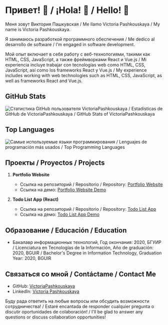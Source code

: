 # Привет! 👋 / ¡Hola! 👋 / Hello! 👋

Меня зовут Виктория Пашкувская / Me llamo Victoria Pashkouskaya / My name is Victoria Pashkouskaya. 

Я занимаюсь разработкой программного обеспечения / Me dedico al desarrollo de software / I'm engaged in software development. 

Мой опыт включает в себя работу с веб-технологиями, такими как HTML, CSS, JavaScript, а также фреймворками React и Vue.js / Mi experiencia incluye trabajar con tecnologías web como HTML, CSS, JavaScript, así como los frameworks React y Vue.js / My experience includes working with web technologies such as HTML, CSS, JavaScript, as well as frameworks React and Vue.js.

## GitHub Stats

![Статистика GitHub пользователя VictoriaPashkouskaya / Estadísticas de GitHub de VictoriaPashkouskaya / GitHub Stats of VictoriaPashkouskaya](https://github-readme-stats.vercel.app/api?username=VictoriaPashkouskaya&show_icons=true&theme=radical)

## Top Languages

![Самые используемые языки программирования / Lenguajes de programación más usados / Top Programming Languages](https://github-readme-stats.vercel.app/api/top-langs/?username=VictoriaPashkouskaya&layout=compact)

## Проекты / Proyectos / Projects

1. **Portfolio Website**
   - Ссылка на репозиторий / Repositorio / Repository: [Portfolio Website](https://github.com/VictoriaPashkouskaya/portfolio)
   - Ссылка на демо: [Portfolio Website Demo](https://victoriapashkouskaya.github.io/portfolio/)

2. **Todo List App (React)**
   - Ссылка на репозиторий / Repositorio / Repository: [Todo List App](https://github.com/VictoriaPashkouskaya/todo-list-react)
   - Ссылка на демо: [Todo List App Demo](https://victoriapashkouskaya.github.io/todo-list-react/)

## Образование / Educación / Education

- Бакалавр информационных технологий, Год окончания: 2020, БГУИР / Licenciatura en Tecnologías de la Información, Año de graduación: 2020, BGUIR / Bachelor's Degree in Information Technology, Graduation Year: 2020, BGUIR

## Связаться со мной / Contáctame / Contact Me

- GitHub: [VictoriaPashkouskaya](https://github.com/VictoriaPashkouskaya)
- LinkedIn: [Victoria Pashkouskaya](https://www.linkedin.com/in/victoria-pashkouskaya/)

Буду рада ответить на любые вопросы или обсудить возможности сотрудничества! / Estaré encantada de responder cualquier pregunta o discutir oportunidades de colaboración! / I'll be glad to answer any questions or discuss collaboration opportunities!
